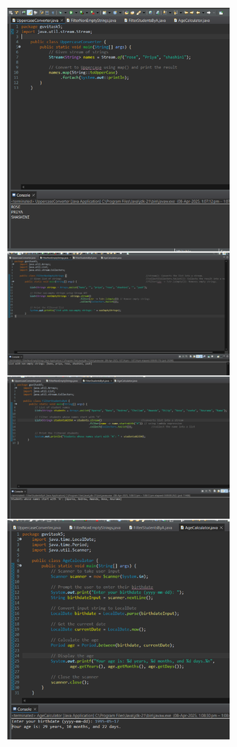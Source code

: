 ![image alt](https://github.com/banupriya1719/guvitask5/blob/main/Screenshot%202025-04-08%20130726.png?raw=true)
![image alt](https://github.com/banupriya1719/guvitask5/blob/main/Screenshot%202025-04-08%20130750.png?raw=true)
![image alt](https://github.com/banupriya1719/guvitask5/blob/main/Screenshot%202025-04-08%20130825.png?raw=true)
![image alt](https://github.com/banupriya1719/guvitask5/blob/main/Screenshot%202025-04-08%20130901.png?raw=true)
